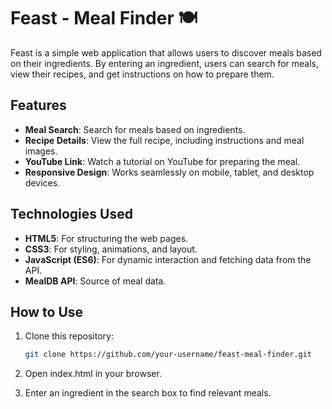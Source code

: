 # Feast - Meal Finder 🍽️

Feast is a simple web application that allows users to discover meals based on their ingredients. By entering an ingredient, users can search for meals, view their recipes, and get instructions on how to prepare them.

## Features
- **Meal Search**: Search for meals based on ingredients.
- **Recipe Details**: View the full recipe, including instructions and meal images.
- **YouTube Link**: Watch a tutorial on YouTube for preparing the meal.
- **Responsive Design**: Works seamlessly on mobile, tablet, and desktop devices.

## Technologies Used
- **HTML5**: For structuring the web pages.
- **CSS3**: For styling, animations, and layout.
- **JavaScript (ES6)**: For dynamic interaction and fetching data from the API.
- **MealDB API**: Source of meal data.

## How to Use
1. Clone this repository:
   ```bash
   git clone https://github.com/your-username/feast-meal-finder.git

2. Open index.html in your browser.
   
3. Enter an ingredient in the search box to find relevant meals.
